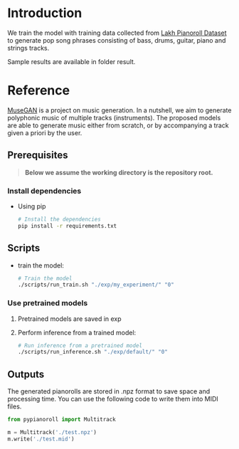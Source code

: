 # Introduction

We train the model with training data collected from
[Lakh Pianoroll Dataset](https://salu133445.github.io/lakh-pianoroll-dataset/)
to generate pop song phrases consisting of bass, drums, guitar, piano and
strings tracks.

Sample results are available in folder result.

# Reference

[MuseGAN](https://salu133445.github.io/musegan/) is a project on music
generation. In a nutshell, we aim to generate polyphonic music of multiple
tracks (instruments). The proposed models are able to generate music either from
scratch, or by accompanying a track given a priori by the user.

## Prerequisites

> __Below we assume the working directory is the repository root.__

### Install dependencies

- Using pip

  ```sh
  # Install the dependencies
  pip install -r requirements.txt
  ```

## Scripts
 - train the model:

     ```sh
     # Train the model
     ./scripts/run_train.sh "./exp/my_experiment/" "0"
     ```

### Use pretrained models

1. Pretrained models are saved in exp
2. Perform inference from a trained model:

   ```sh
   # Run inference from a pretrained model
   ./scripts/run_inference.sh "./exp/default/" "0"
   ```

## Outputs

The generated pianorolls are stored in .npz format to save space and processing
time. You can use the following code to write them into MIDI files.

```python
from pypianoroll import Multitrack

m = Multitrack('./test.npz')
m.write('./test.mid')
```

